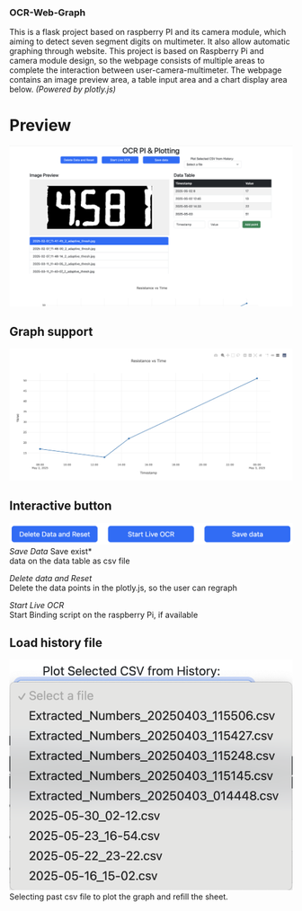 ### OCR-Web-Graph
This is a flask project based on raspberry PI and its camera module, which aiming to detect seven segment digits on multimeter. It also allow automatic graphing through website.
This project is based on Raspberry Pi and camera module design, so the webpage consists of multiple areas to complete the interaction between user-camera-multimeter. The webpage contains an image preview area, a table input area and a chart display area below. *(Powered by plotly.js)*

# Preview
![Webpage](static/Websitematerial/images/Overallview-Web.png)

## Graph support
![Graph through plotly.js](static/Websitematerial/images/Graph-Web.png)

## Interactive button
![Function key](static/Websitematerial/images/FunctionKey-Web.png)
*Save Data* Save exist*  
data on the data table as csv file

*Delete data and Reset*  
Delete the data points in the plotly.js, so the user can regraph 

*Start Live OCR*  
Start Binding script on the raspberry Pi, if available

## Load history file
![Select List](static/Websitematerial/images/Load-Web.png)  
Selecting past csv file to plot the graph and refill the sheet.

